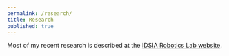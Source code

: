 ```yaml
---
permalink: /research/
title: Research
published: true
---
```


Most of my recent research is described at the [IDSIA Robotics Lab website](https://idsia-robotics.github.io).

